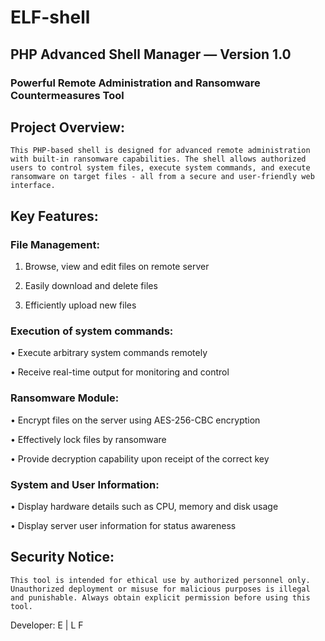 # ELF-shell

## PHP Advanced Shell Manager — Version 1.0
### Powerful Remote Administration and Ransomware Countermeasures Tool

## Project Overview:
    This PHP-based shell is designed for advanced remote administration with built-in ransomware capabilities. The shell allows authorized users to control system files, execute system commands, and execute ransomware on target files - all from a secure and user-friendly web interface.

## Key Features:

### File Management:

1. Browse, view and edit files on remote server

2. Easily download and delete files

3. Efficiently upload new files

### Execution of system commands:

  • Execute arbitrary system commands remotely
  
  • Receive real-time output for monitoring and control
  
### Ransomware Module:

  • Encrypt files on the server using AES-256-CBC encryption

  • Effectively lock files by ransomware

  • Provide decryption capability upon receipt of the correct key

### System and User Information:

  • Display hardware details such as CPU, memory and disk usage

  • Display server user information for status awareness

## Security Notice:

    This tool is intended for ethical use by authorized personnel only. Unauthorized deployment or misuse for malicious purposes is illegal and punishable. Always obtain explicit permission before using this tool.

Developer: E | L F
